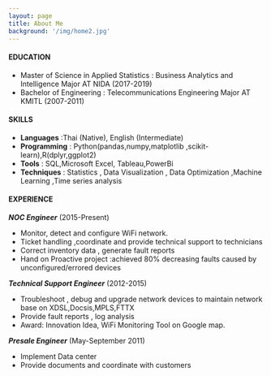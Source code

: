 ```yaml
---
layout: page
title: About Me
background: '/img/home2.jpg'
---
```


#### EDUCATION
- Master of Science  in Applied Statistics : Business Analytics and Intelligence Major AT NIDA (2017-2019)
- Bachelor of Engineering : Telecommunications Engineering Major AT KMITL (2007-2011)

#### SKILLS
- **Languages** :Thai (Native), English (Intermediate)
- **Programming** : Python(pandas,numpy,matplotlib ,scikit-learn),R(dplyr,ggplot2)
- **Tools** : SQL,Microsoft Excel, Tableau,PowerBi
- **Techniques** : Statistics , Data Visualization , Data Optimization ,Machine Learning ,Time series analysis 

#### EXPERIENCE
***NOC Engineer***                                  (2015-Present)
- Monitor, detect  and configure WiFi network.
- Ticket handling ,coordinate and provide technical support to technicians
- Correct inventory data , generate fault reports
- Hand on Proactive project :achieved 80% decreasing faults caused by unconfigured/errored devices

***Technical Support Engineer***                     (2012-2015)
- Troubleshoot , debug and upgrade network devices to maintain network base on XDSL,Docsis,MPLS,FTTX
- Provide fault reports , log analysis 
- Award: Innovation Idea, WiFi Monitoring Tool on Google map.

***Presale Engineer***                               (May-September 2011)
- Implement Data center 
- Provide documents and coordinate with customers
